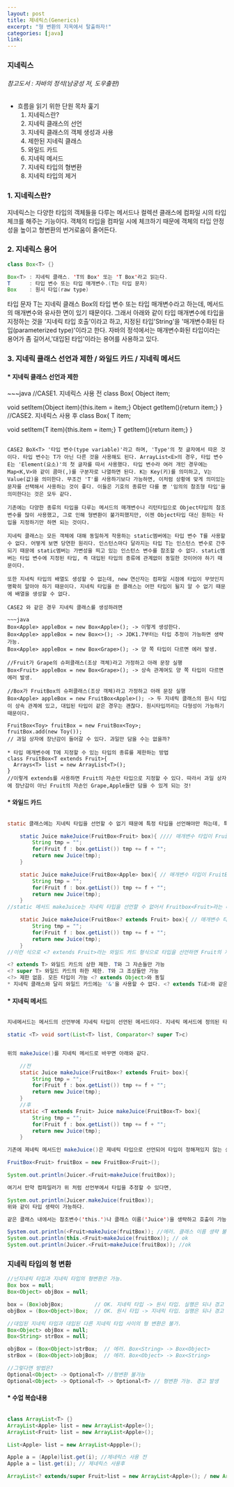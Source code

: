 ```yaml
---
layout: post
title: 제네릭스(Generics)
excerpt: "형 변환의 지옥에서 탈출하자!"
categories: [java]
link:
---
```


### 지네릭스
###### 참고도서 : 자바의 정석(남궁성 저, 도우출판)

* 흐름을 읽기 위한 단원 목차 훑기
  1. 지네릭스란?
  2. 지네릭 클래스의 선언
  3. 지네릭 클래스의 객체 생성과 사용
  4. 제한된 지네릭 클래스
  5. 와일드 카드
  6. 지네릭 메서드
  7. 지네릭 타입의 형변환
  8. 지네릭 타입의 제거

<H3>1. 지네릭스란?</H3>
지네릭스는 다양한 타입의 객체들을 다루는 메서드나 컬렉션 클래스에 컴파일 시의 타입체크를 해주는 기능이다. 객체의 타입을 컴파일 시에 체크하기 때문에 객체의 타입 안정성을 높이고 형변환의 번거로움이 줄어든다.

<H3>2. 지네릭스 용어</H3>

~~~java
class Box<T> {}
~~~
~~~java
Box<T> : 지네릭 클래스. 'T의 Box' 또는 'T Box'라고 읽는다.
T      : 타입 변수 또는 타입 매개변수.(T는 타입 문자)
Box    : 원시 타입(raw type)
~~~
타입 문자 T는 지네릭 클래스 Box<T>의 타입 변수 또는 타입 매개변수라고 하는데, 메서드의 매개변수와 유사한 면이 있기 때문이다. 그래서 아래와 같이 타입 매개변수에 타입을 지정하는 것을 '지네릭 타입 호출'이라고 하고, 지정된 타입'String'을 '매개변수화된 타입(parameterized type)'이라고 한다. 자바의 정석에서는 매개변수화된 타입이라는 용어가 좀 길어서,'대입된 타입'이라는 용어를 사용하고 있다.

<h3>3. 지네릭 클래스 선언과 제한 / 와일드 카드 / 지네릭 메서드</h3>


<h4>* 지네릭 클래스 선언과 제한</h4>
~~~java
//CASE1. 지네릭스 사용 전
class Box{
  Object item;

  void setItem(Object item){this.item = item;}
  Object getItem(){return item;}
}
//CASE2. 지네릭스 사용 후
class Box<T>{
  T item;

  void setItem(T item){this.item = item;}
  T getItem(){return item;}
}
~~~

CASE2 BoX<T> '타입 변수(type variable)'라고 하며, 'Type'의 첫 글자에서 따온 것이다. 타입 변수는 T가 아닌 다른 것을 사용해도 된다. ArrayList<E>의 경우, 타입 변수 E는 'Element(요소)'의 첫 글자를 따서 사용했다. 타입 변수라 여러 개인 경우에는 Map<K,V>와 같이 콤마(,)를 구분자로 나열하면 된다. K는 Key(키)를 의미하고, V는 Value(값)을 의미한다. 무조건 'T'를 사용하기보다 가능하면, 이처럼 상황에 맞게 의미있는 문자를 선택해서 사용하는 것이 좋다. 이들은 기호의 종류만 다를 뿐 '임의의 참조형 타입'을 의미한다는 것은 모두 같다.

기존에는 다양한 종류의 타입을 다루는 메서드의 매개변수나 리턴타입으로 Object타입의 참조변수를 많이 사용했고, 그로 인해 형변환이 불가피했지만, 이젠 Object타입 대신 원하는 타입을 지정하기만 하면 되는 것이다.

지네릭 클래스는 모든 객체에 대해 동일하게 작용하는 static멤버에는 타입 변수 T를 사용할 수 없다. 어떻게 보면 당연한 원리다. 인스턴스마다 달라지는 타입 T는 인스턴스 변수로 간주되기 때문에 static멤버는 가변성을 띄고 있는 인스턴스 변수를 참조할 수 없다. static멤버는 타입 변수에 지정된 타입, 즉 대입된 타입의 종류에 관계없이 동일한 것이어야 하기 때문이다.

또한 지네릭 타입의 배열도 생성할 수 없는데, new 연산자는 컴파일 시점에 타입이 무엇인지 명확히 알아야 하기 때문이다. 지네릭 타입을 쓴 클래스는 어떤 타입이 될지 알 수 없기 때문에 배열을 생성할 수 없다.

CASE2 와 같은 경우 지네릭 클래스를 생성하려면

~~~java
Box<Apple> appleBox = new Box<Apple>(); -> 이렇게 생성한다.
Box<Apple> appleBox = new Box<>(); -> JDK1.7부터는 타입 추정이 가능하면 생략 가능.
Box<Apple> appleBox = new Box<Grape>(); -> 양 쪽 타입이 다르면 에러 발생.

//Fruit가 Grape의 슈퍼클래스(조상 객체)라고 가정하고 아래 문장 실행
Box<Fruit> appleBox = new Box<Grape>(); -> 상속 관계여도 양 쪽 타입이 다르면 에러 발생.

//Box가 FruitBox의 슈퍼클래스(조상 객체)라고 가정하고 아래 문장 실행
Box<Apple> appleBox = new FruitBox<Apple>(); -> 두 지네릭 클래스의 원시 타입이 상속 관계에 있고, 대입된 타입이 같은 경우는 괜찮다. 원시타입끼리는 다형성이 가능하기 때문이다.

FruitBox<Toy> fruitBox = new FruitBox<Toy>;
fruitBox.add(new Toy());
// 과일 상자에 장난감이 들어갈 수 있다. 과일만 담을 수는 없을까?

* 타입 매개변수에 T에 지정할 수 있는 타입의 종류를 제한하는 방법
class FruitBox<T extends Fruit>{
  Arrays<T> list = new ArrayList<T>();
}
//이렇게 extends를 사용하면 Fruit의 자손만 타입으로 지정할 수 있다. 따라서 과일 상자에 장난감이 아닌 Fruit의 자손인 Grape,Apple들만 담을 수 있게 되는 것!
~~~


<h4>* 와일드 카드</h4>

~~~java

static 클래스에는 지네릭 타입을 선언할 수 없기 때문에 특정 타입을 선언해야만 하는데, 특정 타입이 아닌 여러 타입을 받는 방법은 없을까? 이 때 static 클래스에 쓰이는 것이 와일드 카드이다.

    static Juice makeJuice(FruitBox<Fruit> box){ //// 매개변수 타입이 FruitBox<Fruit>인 makeJuice()
        String tmp = "";
        for(Fruit f : box.getList()) tmp += f + "";
        return new Juice(tmp);
    }

    static Juice makeJuice(FruitBox<Apple> box){ // 매개변수 타입이 FruitBox<Apple>인 makeJuice()
        String tmp = "";
        for(Fruit f : box.getList()) tmp += f + "";
        return new Juice(tmp);
    }
//static 메서드 makeJuice는 지네릭 타입을 선언할 수 없어서 Fruitbox<Fruit>라는 타입을 선언했기 때문에 Fruitbox<Fruit>의 자손인 Fruitbox<Apple>은 makeJuice의 메서드가 될 수없다. 따라서 메서드를 두 번 선언해야하는 번거로움이 있다.

    static Juice makeJuice(FruitBox<? extends Fruit> box){ // 매개변수 타입이 FruitBox<? extends Fruit>인 makeJuice()
        String tmp = "";
        for(Fruit f : box.getList()) tmp += f + "";
        return new Juice(tmp);
    }
//이런 식으로 <? extends Fruit>라는 와일드 카드 형식으로 타입을 선언하면 Fruit의 자손들까지 매개변수로 받을 수 있다.

<? extends T> 와일드 카드의 상한 제한. T와 그 자손들만 가능
<? super T> 와일드 카드의 하한 제한. T와 그 조상들만 가능
<?> 제한 없음. 모든 타입이 가능 <? extends Object>와 동일
* 지네릭 클래스와 달리 와일드 카드에는 '&'을 사용할 수 없다. <? extends T&E>와 같은 형태 불가능.
~~~

<h4>* 지네릭 메서드</h4>

~~~java

지네메서드는 메서드의 선언부에 지네릭 타입이 선언된 메서드이다. 지네릭 메서드에 정의된 타입 매개변수는 지역 변수를 선언한 것과 같다. 따라서 메서드 종류가 static이던 아니던 상관이 없다. 또한 같은 T이지만 지네릭 클래스에 정의된 타입 매개변수와 지네릭 메서드에 정의된 타입 매개변수는 전혀 별개의 것이다.

static <T> void sort(List<T> list, Comparator<? super T>c)


위의 makeJuice()를 지네릭 메서드로 바꾸면 아래와 같다.

    //전
    static Juice makeJuice(FruitBox<? extends Fruit> box){
        String tmp = "";
        for(Fruit f : box.getList()) tmp += f + "";
        return new Juice(tmp);
    }
    //후
    static <T extends Fruit> Juice makeJuice(FruitBox<T> box){
        String tmp = "";
        for(Fruit f : box.getList()) tmp += f + "";
        return new Juice(tmp);
    }

기존에 제네릭 메서드인 makeJuice()은 제네릭 타입으로 선언되어 타입이 정해져있지 않는 상태로 선언되었으므로, 이후 makeJuice()를 호출 할 때 타입 변수에 타입을 대입해서 타입을 정해줘야 한다.

FruitBox<Fruit> fruitBox = new FruitBox<Fruit>();

System.out.println(Juicer.<Fruit>makeJuice(fruitBox));

여기서 만약 컴파일러가 위 처럼 선언부에서 타입을 추정할 수 있다면,

System.out.println(Juicer.makeJuice(fruitBox));
위와 같이 타입 생략이 가능하다.

같은 클래스 내에서는 참조변수('this.')나 클래스 이름('Juice')을 생략하고 호출이 가능하지만, 대입된 타입을 생략할 수 없을 때에는 반드시 써줘야 한다.

System.out.println(<Fruit>makeJuice(fruitBox)); //에러. 클래스 이름 생략 불가.
System.out.println(this.<Fruit>makeJuice(fruitBox)); // ok
System.out.println(Juicer.<Fruit>makeJuice(fruitBox)); //ok

~~~

<h3>지네릭 타입의 형 변환</h3>

~~~java
//넌지네릭 타입과 지네릭 타입의 형변환은 가능.
Box box = null;
Box<Object> objBox = null;

box = (Box)objBox;          // OK. 지네릭 타입 -> 원시 타입. 실행은 되나 경고 발생
objBox = (Box<Object>)Box;  // OK. 원시 타입 -> 지네릭 타입. 실행은 되나 경고 발생
~~~

~~~java
//대입된 지네릭 타입과 대입된 다른 지네릭 타입 사이의 형 변환은 불가.
Box<Object> objBox = null;
Box<String> strBox = null;

objBox = (Box<Object>)strBox;  // 에러. Box<String> -> Box<Object>
strBox = (Box<Object>)objBox;  // 에러. Box<Object> -> Box<String>
~~~

~~~java
//그렇다면 방법은?
Optional<Object> -> Optional<T> //형변환 불가능
Optional<Object> -> Optional<T> -> Optional<T> // 형변환 가능. 경고 발생
~~~

<!-- ###1. 지네릭스란?

지네릭스는 다양한 타입의 객체들을 다루는 메서드나 컬렉션 클래스에 컴파일 시의 타입체크(compile-time type check)를 해주는 기능이다. 객체의 타입을 컴파일 시에 체크하기 때문에 객체의 타입 안정성을 높이고 형변환의 번거로움이 줄어든다. 타입 안정성을 높인다는 것은 의도하지 않은 타입의 객체가 저장되는 것을 막고, 저장된 객체를 꺼내올 때 원래의 타입과 다른 타입으로 잘못 형변환되어 발생할 수 있는 오류를 줄여준다는 뜻이다.

>간단히 얘기하면 다룰 객체의 타입을 미리 명시해줌으로써 번거로운 형변환을 줄여준다는 얘기다.

###2. 지네릭 클래스의 선언
~~~java

//CASE1. 지네릭스 사용 전
class Box{
  Object item;

  void setItem(Object item){this.item = item;}
  Object getItem(){return item;}
}

//CASE2. 지네릭스 사용 후
class Box<B>{
  T item;

  void setItem(T item){this.item = item;}
  T getItem(){return item;}
}

~~~

CASE2 BoX<T> '타입 변수(type variable)'라고 하며, 'Type'의 첫 글자에서 따온 것이다. 타입 변수는 T가 아닌 다른 것을 사용해도 된다. ArrayList<E>의 경우, 타입 변수 E는 'Element(요소)'의 첫 글자를 따서 사용했다. 타입 변수라 여러 개인 경우에는 Map<K,V>와 같이 콤마(,)를 구분자로 나열하면 된다. K는 Key(키)를 의미하고, V는 Value(값)을 의미한다. 무조건 'T'를 사용하기보다 가능하면, 이처럼 상황에 맞게 의미있는 문자를 선택해서 사용하는 것이 좋다. 이들은 기호의 종류만 다를 뿐 '임의의 참조형 타입'을 의미한다는 것은 모두 같다.

기존에는 다양한 종류의 타입을 다루는 메서드의 매개변수나 리턴타입으로 Object타입의 참조변수를 많이 사용했고, 그로 인해 형변환이 불가피했지만, 이젠 Object타입 대신 원하는 타입을 지정하기만 하면 되는 것이다.

그 다음 지네릭 클래스가 된 클래스의 객체를 생성할 때는 다음과 같이 참조변수와 생성자에 타입 T대신에 사용될 실제 타입을 지정해주어야 한다.

~~~java
Box<String> b = new Box<String>();  //타입 T 대신, 실제 타입을 지정
b.setItem(new Object());            //에러. String 이외의 타입은 지정불가
b.setItem("ABC");                   //OK. String타입이므로 가능
String item = (String) b.getItem(); //형변환이 필요없음
~~~

위의 코드에서 타입 T대신에 String타입을 지정해줬으므로, 지네릭 클래스 Box<T>는 다음과 같이 정의된 것과 같다.

~~~java
class Box<String>{
  String item;
  void setItem(Sting item){this.item = item;}
  String getItem(){return item;}
}
~~~

만일 Box클래스에 String만 담을 거라면, 타입 변수를 선언하지 않고 위와 같이 직접 타입을 적어주는 것도 가능하다. 단, Box<String>클래스는 String타입만 담을 수 있다. 반면에 Box<T>클래스는 어떤 타입이든 한 가지 타입을 정해서 담을 수 있다.

지네릭이 도입되기 이전의 코드와 호환을 위해, 지네릭 클래스인데도 예전의 방식으로 객체를 생성하는 것이 허용된다. 다만 지네릭 타입을 지정하지 않아서 안전하지 않다는 경고가 발생한다.

~~~java
Box b = new Box(); //OK. T는 Object로 간주된다. 하지만 타입 변수 T를 명시해주지 않았다.
b.setItem("ABC"); //경고. unchecked or unsafe operation
b.setItem(new Object()); //경고 unchecked or unsafe operation
~~~

~~~java
Box<Object> b = new Box<Object>(); //이번에는 타입 변수 T를 Object로 명시해주었다.
b.setItem("ABC"); //경고발생 안함
b.setItem(new Object()); //경고발생 안함
~~~

지네릭스가 도입되기 이전의 코드와 호환성을 유지하기 위해서 지네릭스를 사용하지 않은 코드를 허용하는 것일 뿐, 앞으로 지네릭 클래스를 사용할 때는 반드시 타입을 지정해서 지네릭스와 관련된 경고가 나오지 않도록 하자.

####지네릭스의 용어

~~~java
class Box<T> {}
~~~
~~~java
Box<T> : 지네릭 클래스. 'T의 Box' 또는 'T Box'라고 읽는다.
T      : 타입 변수 또는 타입 매개변수.(T는 타입 문자)
Box    : 원시 타입(raw type)
~~~
타입 문자 T는 지네릭 클래스 Box<T>의 타입 변수 또는 타입 매개변수라고 하는데, 메서드의 매개변수와 유사한 면이 있기 때문이다. 그래서 아래와 같이 타입 매개변수에 타입을 지정하는 것을 '지네릭 타입 호출'이라고 하고, 지정된 타입'String'을 '매개변수화된 타입(parameterized type)'이라고 한다. 매개변수화된 타입이라는 용어가 좀 길어서, 앞으로 이 용어 대신 '대입된 타입'이라는 용어를 사용할 것이다.

~~~java
    //대입된 타입
      Box<String> b = new Box<String>();
    //지네릭 타입 호출 //지네릭 타입 호출
~~~

예를 들어, Box<String>과 Box<Integer>는 지네릭 클래스 Box<T>에 서로 다른 타입을 대입하여 호출한 것일 뿐, 이 둘이 별개의 클래스를 의미하는 것은 아니다. 이는 마치 매개변수의 값이 다른 메서드 호출, 즉 add(3,5)와 add(2,4)가 서로 다른 메서드를 호출하는 것이 아닌 것과 같다.

컴파일 후에 Box<String>과 Box<Integer>는 이들의 '원시 타입'인 Box로 바뀐다. 즉, 지네릭 타입이 제거된다. 이에 대해서는 '지네릭 타입의 제거'에서 자세히 설명한다.

####지네릭스의 제한
지네릭 클래스 Box의 객체를 생성할 때, 객체별로 다른 타입을 지정하는 것은 적절하다. 지네릭스는 이처럼 인스턴스별로 다르게 동작하도록 하려고 만든 기능이기 때문이다.

~~~java
Box<Apple> appleBox = new Box<Apple>();
Box<Grape> grapeBox = new Box<Grape>();
~~~

그러나 모든 객체에 동일하게 동작해야하는 static멤버에 타입 변수 T를 사용할 수 없다. T는 인스턴스변수로 간주되기 때문이다. 이미 알고 있는 것처럼 static멤버는 인스턴스변수를 참조할 수 없다.

~~~java
class Box<T>{
  static T item; // 에러
  static int compare(T t1, T t2){} // 에러
}
~~~

static 멤버는 타입 변수에 지정된 타입, 즉 대입된 타입의 종류에 관계없이 동일한 것이어야 하기 때문이다. 즉, 'Box<Apple>.item'과 'Box<Grape>.item'이 다른 것이어서는 안된다는 뜻이다. 그리고 지네릭 타입의 배열을 생성하는 것도 허용되지 않는다. 지네릭 배열 타입의 참조변수를 선언하는 것은 가능하지만, 'new T[10]'과 같이 배열을 생성하는 것은 안된다는 뜻이다.

~~~java
class Box<T>{
    T[] itemArr;
    T[] toArray(){
        T[] tmpArr = new T[itemArr.length] // 에러. 지네릭 배열 생성 불가
        tmpArr;
    }
}
~~~

지네릭 배열을 생성할 수 없는 것은 new연산자 때문인데, 이 연산자는 컴파일 시점에 타입 T가 뭔지 정확히 알아야 한다. 그런데 위의 코드에 정의된 Box<T>클래스를 컴파일하는 시점에서는 T가 어떤 타입이 될지 전혀 알 수 없다. instanceof 연산자도 new 연산자와 같은 이유로 T를 피연산자로 사용할 수 없다. (타입에 따라 메모리 할당 용량이 달라지기 때문에 타입이 확정되지 않으면 배열이 저장될 공간 자체를 만들 수가 없는 것.) 꼭 지네릭 배열을 생성해야할 필요가 있을 때는, new연산자대신 'Reflection API'의 newInstance()와 같이 동적으로 객체를 생성하는 메서드로 배열을 생성하거나, Object배열을 생성해서 복사한 다음에 'T[]'로 형변환하는 방법 등을 사용한다.

###3. 지네릭 클래스의 객체 생성과 사용

지네릭 클래스 Box<T>가 다음과 같이 정의되어 있다고 가정하자. 이 Box<T>의 객체에는 한 가지 종류, 즉 T타입의 객체만 저장할 수 있다. 전과 달리 ArrayList를 이용해서 여러 객체를 저장할 수 있도록 하였다.

~~~java
class Box<T>{
  ArrayList<T> list = new ArrayList<T>();

  void add(T item)          {list.add(item);}
  T get(int i)              {return list.get(i);}
  ArrayList<T> getList()    {return list;}
  int size()                {return list.size();}
  public String toString()  {return list.toString();}
}
~~~

Box<T>의 객체를 생성할 때는 다음과 같이 한다. 참조변수와 생성자에 대입된 타입(매개변수화된 타입)이 일치해야 한다. 일치하지 않으면 에러가 발생한다.

~~~java
Box<Apple> apple box = new Box<Apple>(); //OK
Box<Apple> apple box = new Box<Grape>(); //에러
~~~

두 타입이 상속관계에 있어도 마찬가지이다. Apple이 Fruit의 자손이라고 가정하자.

~~~java
Box<Fruit> appleBox = new Box<Apple>(); //에러. 대입된 타입이 다르다.
                                        //상속 관계에서도 참조변수와 생성자에
                                        //대입된 타입이 일치해야한다.
~~~

단, 두 지네릭 클래스의 타입이 상속관계에 있고, 대입된 타입이 같은 것은 괜찮다. FruitBox는 Box의 자손이라고 가정하자.
~~~java
Box<Apple> appleBox = new FruitBox<Apple>(); // OK. 원시 타입 끼리는 다형성때문에 가능하다.
* 다형성 : 조상 객체의 참조 변수가 자손 인스턴스(객체)를 참조할 수 있는 것.
~~~

생성된 Box<T>의 객체에 'void add(T item)'으로 객체를 추가할 때, 대입된 타입과 다른 타입의 객체는 추가할 수 없다.
~~~java
Box<Apple> appleBox = new Box<Apple>;
appleBox.add(new Apple()); //OK
appleBox.add(new Grape()); //에러. Box<Apple>에는 Apple객체만 추가가능.
~~~

그러나 Apple이 Fruit의 자손이라고 가정한 상태에서 타입 T가 'Fruit'인 경우, 'void add(Fruit item)'가 되므로 Fruit의 자손들은 이 메서드의 매개변수가 될 수 있다.

~~~java
Box<Fruit> fruitBox = new Box<Fruit>;
appleBox.add(new Fruit()); //OK
appleBox.add(new Apple()); //OK. void add(Fruit item)
~~~

###4. 제한된 지네릭 클래스

다음 예제를 보자.

~~~java
FruitBox<Toy> fruitBox = new FruitBox<Toy>();
fruitBox.add(new Toy());
//OK. 과일상자에는 과일만 담아야하는데, 장난감을 담을 수 있는 상태다.
~~~

그렇다면 과일 상자에 과일만 담을 수 있게 제한할 수 없을까? 지네릭스를 이용하면 가능하다.
지네릭 타입에 'extends'를 사용하면, 특정 타입의 자손들만 대입할 수 있게 제한할 수 있다.

~~~java
class FruitBox<T extends Fruit>{
  ArrayList<T> list = new ArrayList<T>();
}
~~~

여전히 한 종류의 타입만 담을 수 있는 건 변함이 없지만, Fruit클래스의 자손들만 담을 수 있다는 제한이 더 추가된 것이다.

~~~java
FruitBox<Apple> appleBox = new FruitBox<Apple>(); //OK
FruitBox<Toy> toyBox = new FruitBox<Toy>(); //에러. Toy는 Fruit의 자손이 아님.
//OK. 과일상자에는 과일만 담아야하는데, 장난감을 담을 수 있는 상태다.
~~~

게다가 add()의 매개변수의 타입 T도 Fruit와 그 자손 타입이 될 수 있으므로, 아래와 같이 여러 과일을 담을 수 있는 상자가 가능하게 된다.
~~~java
FruitBox<Fruit> fruitBox = new FruitBox<Fruit>;
fruitBox.add(new Apple()); // OK. Apple이 Fruit의 자손
fruitBox.add(new Grape()); // OK. Grape가 Fruit의 자손
~~~
>다형성에서 조상타입의 참조변수로 자손타입의 객체를 가리킬 수 있는 것처럼, 매개변수화된 타입의 자손 타입도 가능한 것이다. 타입 매개변수 T에 Object를 대입하면, 모든 종류의 객체를 저장할 수 있게 된다.

만일 클래스가 아니라 인터페이스를 구현해야 한다는 제약이 필요하다면, 이때도 'extends'를 사용한다. 'implements'를 사용하지 않는다는 점에 주의하자.

~~~java
interface Eatable{}
class FruitBox<T extends Eatable>{}
~~~

클래스 Fruit의 자손이면서 Eatable인터페이스도 구현해야한다면 아래와 같이 '&'기호로 연결한다.
~~~java
class FruitBox<T extends Fruit & Eatable>{}
~~~
이제 FruitBox에는 Fruit의 자손이면서 Eatable을 구현한 클래스만 타입 매개변수 T에 대입될 수 있다.

###5. 와일드카드

잘못하면 이해하기 어려운 부분이나, 자바의 정석에는 설명이 잘 되어 있어서 한 번에 이해했다.

매개변수에 과일박스를 대입하면 주스를 만들어서 반환하는 Juicer라는 클래스가 있고, 이 클래스에는 과일을 주스로 만들어서 반환하는 makeJuice()라는 static메서드가 다음과 같이 정의되어 있다고 가정하자.

~~~java
class Juicer{
    static Juice makeJuice(FruitBox<Fruit> box){ // 매개변수화된 타입을 Fruit로 지정.
        String tmp = "";
        for(Fruit f : box.getList()) tmp += f + "";
        return new Juice(tmp);
    }
}
~~~

Juicer 클래스는 지네릭 클래스가 아닌데다, 지네릭 클래스라고 해도 static메서드에는 타입 매개변수 T를 매개변수에 사용할 수 없으므로 아예 지네릭스를 적용하지 않던가, 위와 같이 타입 매개변수 대신, 특정 타입을 지정해줘야 한다.

~~~java
FruitBox<Fruit> fruitBox = new FruitBox<Fruit>();
FruitBox<Apple> appleBox = new FruitBox<Apple>();

System.out.println(Juicer.makeJuice(fruitBox)); // OK. FruitBox<Fruit>
System.out.println(Juicer.makeJuice(appleBox)); // 에러. FruitBox<Apple>
~~~

이렇게 지네릭 타입을 'FruitBox<Fruit>'로 고정해 놓으면, 위의 코드에서 알 수 있듯이 'FruitBox<Apple>'타입의 객체는 makeJuice()의 매개변수가 될 수 없으므로, 다음과 같이 여러 가지 타입의 매개변수를 갖는 makeJuice()를 만들 수 밖에 없다.

~~~java
    static Juice makeJuice(FruitBox<Fruit> box){ //// 매개변수가 Fruit인 makeJuice()
        String tmp = "";
        for(Fruit f : box.getList()) tmp += f + "";
        return new Juice(tmp);
    }
~~~
~~~java
    static Juice makeJuice(FruitBox<Apple> box){ // 매개변수가 Apple인 makeJuice()
        String tmp = "";
        for(Fruit f : box.getList()) tmp += f + "";
        return new Juice(tmp);
    }
~~~

그러나 위와 같이 오버로딩하면, 컴파일 에러가 발생한다. **지네릭 타입이 다른 것만으로는 오버로딩이 성립하지 않기 때문이다.** 지네릭 타입은 컴파일러가 컴파일할 때만 사용하고 제거해버린다. 그래서 위의 두 메서드는 오버로딩이 아니라 '메서드 중복 정의'이다.
이럴 때 사용하기 위해 고안된 것이 바로 '와일드 카드'이다. 와일드 카드는 기호 "?"로 표현하는데, 와일드 카드는 어떠한 타입도 될 수 있다.
"?"만으로는 Object타입과 다를 게 없으므로, 다음과 같이 'extends'와 'super'로 상한(upper bound)과 하한(lower bound)을 제한할 수 있다.
```
<? extends T> 와일드 카드의 상한 제한. T와 그 자손들만 가능
<? super T>   와일드 카드의 하한 제한. T와 그 조상들만 가능
<?>           제한 없음. 모든 타입이 가능. <? extends Object>와 동일
```

* 지네릭 클래스와 달리 와일드 카드에는 '&'을 사용할 수 없다. 즉, <?extends T&E>와 같이 할 수 없다.
와일드 카드를 사용해서 makeJuice()의 매개변수 타입을 FruitBox<Fruit>에서 FruitBox<? extends Fruit>으로 바꾸면 다음과 같이 된다.

~~~java
    static Juice makeJuice(FruitBox<? extends Fruit> box){ // 상한제한. 타입 변수 T와 그 자손들만 가능
        String tmp = "";
        for(Fruit f : box.getList()) tmp += f + "";
        return new Juice(tmp);
    }
~~~

이제 이 메서드의 매개변수로 FruitBox<Fruit>뿐만 아니라, FruitBox<Apple>와 FruitBox<Grape>도 가능하게 된다.(Apple과 Grape는 Fruit의 자손이므로!)
* 매개변수의 타입을 'FruitBox<? extends Object>'로 하면, 모든 종류의 FruitBox가 매개변수로 가능하다.

~~~java
FruitBox<Fruit> fruitBox = new FruitBox<Fruit>();
FruitBox<Apple> appleBox = new FruitBox<Apple>();

System.out.println(Juicer.makeJuice(fruitBox)); // OK. FruitBox<Fruit>
System.out.println(Juicer.makeJuice(appleBox)); // OK. FruitBox<Apple>
~~~

매개변수의 타입을 FruitBox<? extends Object>로 하면, 모든 종류의 FruitBox가 이 메서드의 매개변수로 가능해진다. 대신, 전과 달리 box의 요소가 Fruit의 자손이라는 보장이 없으므로 아래의 for문에서 box에 저장된 요소를 Fruit타입의 참조변수로 받지 못한다.

~~~java
    static Juice makeJuice(FruitBox<? extends Fruit> box){ // 상한제한. 타입 변수 T와 그 자손들만 가능
        String tmp = "";
        for(**Fruit f** : box.getList()) tmp += f + ""; //**로 감싼 부분이 에러. Fruit이 아닐 수 있으므로.
        return new Juice(tmp);
    }
~~~

그러나 실제로 테스트를 해보면 문제없이 컴파일되는데 그 이유는 바로 지네릭 클래스 FruitBox를 제한했기 때문이다.

~~~java
class FruitBox<T extends Fruit> extends Box<T>{}
~~~

컴파일러는 위 문장으로부터 모든 FruitBox의 요소들이 Fruit의 자손이라는 것을 알고 있으므로 문제 삼지 않는 것이다.

###6. 지네릭 메서드

메서드의 선언부에 지네릭 타입이 선언된 메서드를 지네릭 메서드라 한다. 앞서 살펴본 것처럼, Collections.sort()가 바로 지네릭 메서드이며, 지네릭 타입의 선언 위치는 반환타입 바로 앞이다.

~~~java
static <T> void sort(List<T> list, Comparator<? super T>c)
~~~

지네릭 클래스에 정의된 타입 매개변수와 지네릭 메서드에 정의된 타입 매개변수는 전혀 별개의 것이다. 같은 타입 문자 T를 사용해도 같은 것이 아니라는 것에 주의해야 한다.
* 지네릭 메서드는 지네릭 클래스가 아닌 클래스에도 정의될 수 있다.

~~~java
class FruitBox<T>{
   static <T> void sort(List<T> list, Comparator<? super T> c){ // 객체를 생성할 때 타입을 정하지 않은 상태이다.
  }
}
~~~

위의 코드에서 지네릭 클래스 FruitBox에 선언된 타입 매개변수 T와 지네릭 메서드 sort()에 선언된 타입 매개변수 T는 타입 문자만 같을 뿐 서로 다른 것이다. 그리고 sort()가 static 메서드라는 것에 주목하자. 앞서 설명한 것처럼, static멤버에는 타입 매개변수를 사용할 수 없지만(클래스에서 공통으로 쓰여야하는데 타입이 그때 그때 달라지면 안되므로), 이처럼 메서드에 지네릭 타입을 선언하고 사용하는 것은 가능하다. (지네릭 타입은 메서드를 구별하는 시그니처 요소가 아니므로)

메서드에 선언된 지네릭 타입은 지역 변수를 선어한 것과 같다고 생가갛면 이해하기 쉬운데, 이 타입 매개변수는 메서드 내에서만 지역적으로 사용될 것이므로 메서드가 static이건 아니건 상관이 없다.
* 같은 이유로 내부 클래스에 선언된 타입 문자가 외부 클래스의 타입 문자와 같아도 구별될 수 있따.

앞서 나왔던 makeJuice()를 지네릭 메서드로 바꾸면 다음과 같다.

~~~java
    //전
    static Juice makeJuice(FruitBox<? extends Fruit> box){
        String tmp = "";
        for(Fruit f : box.getList()) tmp += f + "";
        return new Juice(tmp);
    }
    //후
    static <T extends Fruit> Juice makeJuice(FruitBox<T> box){
        String tmp = "";
        for(Fruit f : box.getList()) tmp += f + "";
        return new Juice(tmp);
    }
~~~

이제 이 메서드를 호출할 때는 아래와 같이 타입 변수에 타입을 대입해야 한다.
~~~java
FruitBox<Fruit> fruitBox = new FruitBox<Fruit>();
FruitBox<Apple> appleBox = new FruitBox<Apple>();

System.out.println(Juicer.<Fruit>makeJuice(fruitBox));
System.out.println(Juicer.<Fruit>makeJuice(appleBox));
~~~
그러나 대부분의 경우 컴파일러가 타입을 추정할 수 있기 때문에 생략해도 된다. 위의 코드에서도 fruitBox와 appleBox의 선언부를 통해 대입된 타입을 컴파일러가 추정할 수 있다.
~~~java
System.out.println(Juicer.makeJuice(fruitBox)); // 대입된 타입 생략가능
System.out.println(Juicer.makeJuice(appleBox)); // 대입된 타입 생략 가능
~~~

한 가지 주의할 점은 지네릭 메서드를 호출할 때, 대입된 타입을 생략할 수 없는 경우에는 참조변수나 클래스 이름을 생략할 수 없다는 것이다.
~~~java
System.out.println(<Fruit>makeJuice(fruitBox)); //에러. 클래스 이름 생략 불가.
System.out.println(this.<Fruit>makeJuice(fruitBox)); // ok
System.out.println(Juicer.<Fruit>makeJuice(fruitBox)); //ok
~~~

같은 클래스 내에 있는 멤버들끼리는 참조변수나 클래스 이름, 즉 'this.'이나 '클래스이름.'을 생략하고 메서드 이름만으로 호출이 가능하지만, 대입된 타입이 있을 때는 반드시 써줘야 한다. 이것은 단지 기술적인 이유에 의한 규칙이므로 그냥 지키기만 하면 된다.

지네릭 메서드는 매개변수의 타입이 복잡할 때도 유용하다. 만일 아래와 같은 코드가 있다면 타입을 별도로 선언함으로써 코드를 간략히 할 수 있다.

~~~java
public static void printAll(ArrayList<? extends Products> list, ArrayList<? extends Products list2){
    for(Unit u : list){
        System.out.println(u);
    }
}

public static<T extends Products> void printAll(ArrayList<T> list, ArrayList<T> list2){
    for(Unit u : list){
        System.out.println(u);
    }
}

~~~

###6. 지네릭 타입의 형변환

지네릭 타입과 원시 타입(primitive type)간의 형변환은 가능하다. 하지만 경고가 발생한다.
~~~java
Box box = null;
Box<Object> objBox = null;

box = (Box)objBox;          // OK. 지네릭 타입 -> 원시 타입. 경고 발생
objBox = (Box<Object>)Box;  // OK. 원시 타입 -> 지네릭 타입. 경고 발생
~~~

그러면, 대입된 타입이 다른 지네릭 타입 간에는 형 변환이 가능할까?
~~~java
Box<Object> objBox = null;
Box<String> strBox = null;

objBox = (Box<Object>)strBox;  // 에러. Box<String> -> Box<Object>
strBox = (Box<Object>)objBox;  // 에러. Box<Object> -> Box<String>
~~~
불가능하다. 대입된 타입이 Object일지라도 말이다. 이 사실은 이미 배웠다. 아래의 문장이 안된다는 얘기는 Box<String>이 Box<Object>로 형변환될 수 없다는 사실을 간접적으로 알려주는 것이기 때문이다.

~~~java
//Box<Object>objBox = (Box<Object>)new Box<String>();
Box<Object>objBox = new Box<String>(); //에러. 형변환 불가능
~~~

그러면 다음의 문장은 어떨까? Box<String>이 Box<? extends Object>로 형변환 될까?
~~~java
Box<? extends Object>wBox = new Box<String>();
~~~
형변환이 된다. 그래서 전에 배운 makeJuice메서드의 매개변수에 다형성이 적용될 수 있었던 것이다.
~~~java
//매개변수로 FruitBox<Fruit>, FruitBox<Apple>, FruitBox<Grape>등이 가능
static Juice makeJuice(FruitBox<? extends Fruit> box){}

FruitBox<? extends Fruit> box = new FruitBox<Fruit>(); // OK
FruitBox<? extends Fruit> box = new FruitBox<Apple>(); // OK
FruitBox<? extends Fruit> box = new FruitBox<Grape>(); // OK
~~~

반대로의 형변환도 성립하지만, 확인되지 않은 형변환이라는 경고가 발생한다. 'FruitBox<? extends Fruit>'에 대입될 수 있는 타입이 여러 개인데다, FruitBox<Apple>을 제외한 다른 타입은 FruitBox<Apple>로 형변환될 수 없기 때문이다.

~~~java
FruitBox<? extends Fruit> box = null;
FruitBox<Apple> appleBox = (FruitBox<Apple>)box;
//OK. 미확인 타입으로 형변환 경고. box의 타입이 grape, apple, fruit 중에 어떤 것인지 알수 없어서 apple이 아닌 grape나 fruit면 FruitBox<Apple>로 형 변환이 안될 수도 있다.
~~~java

좀 더 실질적인 예를 살펴보자. 다음은 java.util.Optional 클래스의 실제 소스의 일부이다. 지금까지 배운 내용들을 떠올리며, 아래의 코드를 자세히 살펴보자.

~~~java
public final class Optional<T>{
  private static final Optional<?> EMPTY = new Optional<>();
  private final T value;
  ...
  public static<T> Optional<T> empty(){
    Optional<T> t = (Optional<T>)EMPTY;
    return t;
  }
}
~~~

static 상수 EMPTY에 비어있는 Optional 객체를 생성해서 저장했다가 empty()를 호출하면 EMPTY를 형변환해서 반환한다. 먼저 상수를 선언하는 문장을 단계별로 분석해보면 다음과 같다. 편의상 제어자는 생략한다.

~~~java
Optional<?> EMPTY = new Optional<>();
-> Optional<? extends Object> EMPTY = new Optional<>();
-> Optional<? extends Object> EMPTY = new Optional<Object>();
~~~

<?>는 <? extends Object>를 줄여 쓴 것이며, <>안에 생략된 타입은 '?'가 아니라 'Object'

~~~java
Optional<?> EMPTY = new Optional<?>(); //에러. 미확인 타입의 객체는 생성불가
Optional<?> EMPTY = new Optional<Object>(); //OK
Optional<?> EMPTY = new Optional<>(); //OK. 위의 문장과 동일

* 주의 : class Box<T extends fruit>의 경우 Box<?> b = new Box<>;는 Box<?> b = new Box<Fruit>;이다.
~~~

위의 문장에서 EMPTY의 타입을 Otional<Object>가 아닌 Optional<?>로 한 이유는 Optional<T>로 형변환이 가능하기 때문이다.

~~~java
Optional<?> wopt = new Optional<Object>();
Optional<Object> oopt = new Optional<Object>();

Optional<String> sopt = (Optional<String>) wopt; //OK. 형변환 가능
Optional<String> sopt = (Optional<String>) oopt; //에러. 형변환 불가
~~~

empty()의 반환 타입이 Optional<T>이므로 EMPTY를 Optional<T>로 형변환해야 하는데, 위의 코드에서 알 수 있는 것처럼 Optional<Object>는 Optional<T>로 형변환이 불가능하다.

~~~java
public static<T> Optional<T> empty(){
  Optional<T> t = (Optional<T>) EMPTY; //Optional<?> -> Optioanl<T>
  return t;
}
~~~
정리하면, Optional<Object>를 Optional<String>으로 직접 형변환하는 것은 불가능하지만, 와일드 카드가 포함된 지네릭 타입으로 형변환하면 가능하다. 대신 확인되지 않은 타입으로의 형변환이라는 경고가 발생한다.

~~~java
Optional<Object> -> Optional<T> //형변환 불가능
Optional<Object> -> Optional<T> -> Optional<T> // 형변환 가능. 경고 발생
~~~

마지막으로 하나만 덧붙이면, 다음과 같이 와일드 카드가 사용된 지네릭 타입끼리도 다음과 같은 경우에는 형변환이 가능하다.

FruitBox<? extends Object> objBox = null;
FruitBox<? extends String> strBox = null;

strBox = (FruitBox<? extends String>)objBox; // OK. 미확정 타입으로 형변환 경고
objBox = (FruitBox<? extends String>)strBox; // OK. 미확정 타입으로 형변환 경고

형변환이 가능하긴 하지만, 와일드 카드는 타입이 확정된 타입이 아니므로 컴파일러는 미확정 타입으로 형변환하는 것이라고 경고한다. -->

<h4>* 수업 복습내용</h4>

~~~java

class ArrayList<T> {}
ArrayList<Apple> list = new ArrayList<Apple>();
ArrayList<Fruit> list = new ArrayList<Apple>();

List<Apple> list = new ArrayList<Appple>();

Apple a = (Apple)list.get(i); //제네릭스 사용 전
Apple a = list.get(i); // 제네릭스 사용후

ArrayList<? extends/super Fruit>list = new ArrayList<Apple>(); / new ArrayList<Grape>
~~~
